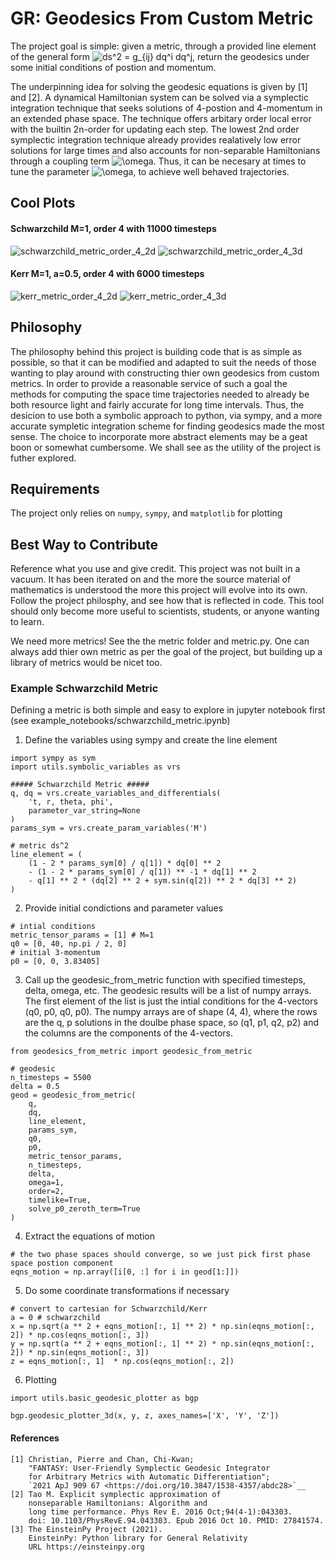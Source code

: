 # GR: Geodesics From Custom Metric
The project goal is simple: given a metric, through a provided line element of the general form <img src="https://latex.codecogs.com/svg.image?ds^2&space;=&space;g_{ij}&space;dq^i&space;dq^j" title="ds^2 = g_{ij} dq^i dq^j" />, return the geodesics under some initial conditions of postion and momentum.

The underpinning idea for solving the geodesic equations is given by [1] and [2].  A dynamical Hamiltonian system can be solved via a symplectic integration technique that seeks solutions of 4-postion and 4-momentum in an extended phase space.  The technique offers arbitary order local error with the builtin 2n-order for updating each step.  The lowest 2nd order symplectic integration technique already provides realatively low error solutions for large times and also accounts for non-separable Hamiltonians through a coupling term <img src="https://latex.codecogs.com/svg.image?\omega" title="\omega" />.  Thus, it can be necesary at times to tune the parameter <img src="https://latex.codecogs.com/svg.image?\omega" title="\omega" />, to achieve well behaved trajectories.

## Cool Plots
#### Schwarzchild M=1, order 4 with 11000 timesteps
![schwarzchild_metric_order_4_2d](general_relativity/images/schwarzchild_metric_order_4_2d.png)
![schwarzchild_metric_order_4_3d](general_relativity/images/schwarzchild_metric_order_4_3d.png)
#### Kerr M=1, a=0.5, order 4 with 6000 timesteps
![kerr_metric_order_4_2d](general_relativity/images/kerr_metric_order_4_2d.png)
![kerr_metric_order_4_3d](general_relativity/images/kerr_metric_order_4_3d.png)

## Philosophy
The philosophy behind this project is building code that is as simple as possible, so that it can be modified and adapted to suit the needs of those wanting to play around with constructing thier own geodesics from custom metrics.  In order to provide a reasonable service of such a goal the methods for computing the space time trajectories needed to already be both resource light and fairly accurate for long time intervals.  Thus, the desicion to use both a symbolic approach to python, via sympy, and a more accurate sympletic integration scheme for finding geodesics made the most sense.   The choice to incorporate more abstract elements may be a geat boon or somewhat cumbersome.  We shall see as the utility of the project is futher explored.

## Requirements
The project only relies on `numpy`, `sympy`, and `matplotlib` for plotting

## Best Way to Contribute
Reference what you use and give credit.  This project was not built in a vacuum.  It has been iterated on and the more the source material of mathematics is understood the more this project will evolve into its own.  Follow the project philosphy, and see how that is reflected in code.  This tool should only become more useful to scientists, students, or anyone wanting to learn.

We need more metrics!  See the the metric folder and metric.py.  One can always add thier own metric as per the goal of the project, but building up a library of metrics would be nicet too.

### Example Schwarzchild Metric
Defining a metric is both simple and easy to explore in jupyter notebook first (see example_notebooks/schwarzchild_metric.ipynb)

1) Define the variables using sympy and create the line element
```
import sympy as sym
import utils.symbolic_variables as vrs

##### Schwarzchild Metric #####
q, dq = vrs.create_variables_and_differentials(
    't, r, theta, phi',
    parameter_var_string=None
)
params_sym = vrs.create_param_variables('M')

# metric ds^2
line_element = (
    (1 - 2 * params_sym[0] / q[1]) * dq[0] ** 2 
    - (1 - 2 * params_sym[0] / q[1]) ** -1 * dq[1] ** 2 
    - q[1] ** 2 * (dq[2] ** 2 + sym.sin(q[2]) ** 2 * dq[3] ** 2)
)
```

2) Provide initial condictions and parameter values
```
# intial conditions
metric_tensor_params = [1] # M=1
q0 = [0, 40, np.pi / 2, 0]
# initial 3-momentum
p0 = [0, 0, 3.83405]
```

3) Call up the geodesic_from_metric function with specified timesteps, delta, omega, etc.  The geodesic results will be a list of numpy arrays.  The first element of the list is just the intial conditions for the 4-vectors (q0, p0, q0, p0).  The numpy arrays are of shape (4, 4), where the rows are the q, p solutions in the doulbe phase space, so (q1, p1, q2, p2) and the columns are the components of the 4-vectors.
```
from geodesics_from_metric import geodesic_from_metric

# geodesic
n_timesteps = 5500
delta = 0.5
geod = geodesic_from_metric(
    q, 
    dq,
    line_element,
    params_sym,
    q0, 
    p0, 
    metric_tensor_params,
    n_timesteps,
    delta, 
    omega=1,
    order=2, 
    timelike=True,
    solve_p0_zeroth_term=True
)
```

4) Extract the equations of motion
```
# the two phase spaces should converge, so we just pick first phase space postion component
eqns_motion = np.array([i[0, :] for i in geod[1:]])
```

5) Do some coordinate transformations if necessary
```
# convert to cartesian for Schwarzchild/Kerr
a = 0 # schwarzchild
x = np.sqrt(a ** 2 + eqns_motion[:, 1] ** 2) * np.sin(eqns_motion[:, 2]) * np.cos(eqns_motion[:, 3])
y = np.sqrt(a ** 2 + eqns_motion[:, 1] ** 2) * np.sin(eqns_motion[:, 2]) * np.sin(eqns_motion[:, 3])
z = eqns_motion[:, 1]  * np.cos(eqns_motion[:, 2])
```

6) Plotting
```
import utils.basic_geodesic_plotter as bgp

bgp.geodesic_plotter_3d(x, y, z, axes_names=['X', 'Y', 'Z'])
```


#### References
```
[1] Christian, Pierre and Chan, Chi-Kwan;
    "FANTASY: User-Friendly Symplectic Geodesic Integrator
    for Arbitrary Metrics with Automatic Differentiation";
    `2021 ApJ 909 67 <https://doi.org/10.3847/1538-4357/abdc28>`__
[2] Tao M. Explicit symplectic approximation of
    nonseparable Hamiltonians: Algorithm and
    long time performance. Phys Rev E. 2016 Oct;94(4-1):043303.
    doi: 10.1103/PhysRevE.94.043303. Epub 2016 Oct 10. PMID: 27841574.
[3] The EinsteinPy Project (2021).
    EinsteinPy: Python library for General Relativity
    URL https://einsteinpy.org
```
